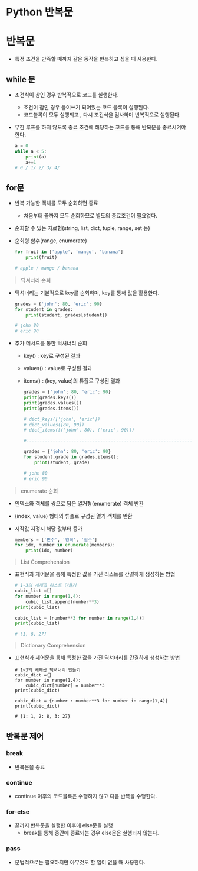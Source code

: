 # Python 반복문

# 반복문

- 특정 조건을 만족할 때까지 같은 동작을 반복하고 싶을 때 사용한다.

## while 문

- 조건식이 참인 경우 반복적으로 코드를 실행한다.
    - 조건이 참인 경우 들여쓰기 되어있는 코드 블록이 실행된다.
    - 코드블록이 모두 실행되고 , 다시 조건식을 검사하며 반복적으로 실행된다.
- 무한 루프를 하지 않도록 종료 조건에 해당하는 코드를 통해 반복문을 종료시켜야 한다.
    
    ```python
    a = 0
    while a < 5:
        print(a)
        a+=1
    # 0 / 1/ 2/ 3/ 4/
    ```
    

## for문

- 반복 가능한 객체를 모두 순회하면 종료
    - 처음부터 끝까지 모두 순회하므로 별도의 종료조건이 필요없다.
- 순회할 수 있는 자료형(string, list, dict, tuple, range, set 등)
- 순회형 함수(range, enumerate)
    
    ```python
    for fruit in ['apple', 'mango', 'banana']
        print(fruit)
    
    # apple / mango / banana
    ```
    

> 딕셔너리 순회
> 
- 딕셔너리는 기본적으로 key를 순회하며, key를 통해 값을 활용한다.
    
    ```python
    grades = {'john': 80, 'eric': 90}
    for student in grades:
        print(student, grades[student])
    
    # john 80
    # eric 90
    ```
    
- 추가 메서드를 통한 딕셔너리 순회
    - key() : key로 구성된 결과
    - values() : value로 구성된 결과
    - items() : (key, value)의 튜플로 구성된 결과
        
        ```python
        grades = {'john': 80, 'eric': 90}
        print(grades.keys())
        print(grades.values())
        print(grades.items())
        
        # dict_keys(['john', 'eric'])
        # dict_values([80, 90])
        # dict_items([('john', 80), ('eric', 90)])
        
        #------------------------------------------------------------------------------
        
        grades = {'john': 80, 'eric': 90}
        for student,grade in grades.items():
            print(student, grade)
        
        # john 80
        # eric 90
        ```
        

> enumerate 순회
> 
- 인덱스와 객체를 쌍으로 담은 열거형(enumerate) 객체 반환
- (index, value) 형태의 튜플로 구성된 열거 객체를 반환
- 시작값 지정시 해당 값부터 증가
    
    ```python
    members = ['민수', '영희', '철수']
    for idx, number in enumerate(members):
        print(idx, number)
    ```
    

> List Comprehension
> 
- 표현식과 제어문을 통해 특정한 값을 가진 리스트를 간결하게 생성하는 방법
    
    ```python
    # 1~3의 세제곱 리스트 만들기
    cubic_list =[]
    for number in range(1,4):
        cubic_list.append(number**3)
    print(cubic_list)
    
    cubic_list = [number**3 for number in range(1,4)]
    print(cubic_list)
    
    # [1, 8, 27]
    ```
    

> Dictionary Comprehension
> 
- 표현식과 제어문을 통해 특정한 값을 가진 딕셔너리를 간결하게 생성하는 방법
    
    ```
    # 1~3의 세제곱 딕셔너리 만들기
    cubic_dict ={}
    for number in range(1,4):
        cubic_dict[number] = number**3
    print(cubic_dict)
    
    cubic_dict = {number : number**3 for number in range(1,4)}
    print(cubic_dict)
    
    # {1: 1, 2: 8, 3: 27}
    ```
    

## 반복문 제어

### break

- 반복문을 종료

### continue

- continue 이후의 코드블록은 수행하지 않고 다음 반복을 수행한다.

### for-else

- 끝까지 반복문을 실행한 이후에 else문을 실행
    - break를 통해 중간에 종료되는 경우 else문은 실행되지 않는다.

### pass

- 문법적으로는 필요하지만 아무것도 할 일이 없을 때 사용한다.